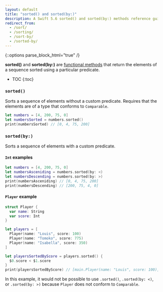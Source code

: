 ```yaml
---
layout: default
title: "sorted() and sorted(by:)"
description: A Swift 5.6 sorted() and sorted(by:) methods reference guide, with examples for both.
redirect_from:
  - /sort/
  - /sorting/
  - /sort-by/
  - /sorted-by/
---
```

{::options parse_block_html="true" /}

**sorted()** and **sorted(by:)** are [functional methods](/functional-methods-comparison) that return the elements of a sequence sorted using a particular predicate.

* TOC
{:toc}

### `sorted()`

Sorts a sequence of elements without a custom predicate. Requires that the elements are of a type that conforms to `Comparable`.

```swift
let numbers = [4, 200, 75, 0]
let numbersSorted = numbers.sorted()
print(numbersSorted) // [0, 4, 75, 200]
```

### `sorted(by:)`

Sorts a sequence of elements with a custom predicate.

#### `Int` examples

```swift
let numbers = [4, 200, 75, 0]
let numbersAsceniding = numbers.sorted(by: <)
let numbersDescending = numbers.sorted(by: >)
print(numbersAsceniding) // [0, 4, 75, 200]
print(numbersDescending) // [200, 75, 4, 0]
```

#### `Player` example

```swift
struct Player {
  var name: String
  var score: Int
}

let players = [
  Player(name: "Louis", score: 100)
  Player(name: "Tomoko", score: 775)
  Player(name: "Isabella", score: 350)
]

let playersSortedByScore = players.sorted() {
  $0.score < $1.score
}
print(playersSortedByScore) // [main.Player(name: "Louis", score: 100), main.Player(name: "Isabella", score: 350), main.Player(name: "Tomoko", score: 775)]
```

In this example, it would not be possible to use `.sorted()`, `.sorted(by: <)`, or `.sorted(by: >)` because `Player` does not conform to `Comparable`.
